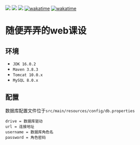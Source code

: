 ![](https://img.shields.io/badge/HTML-5-orange)
![](https://img.shields.io/badge/CSS-3-blue)
![](https://img.shields.io/badge/JavaScript-ES6-yellow)
[![wakatime](https://wakatime.com/badge/github/SaarChaffee/WebFinal.svg)](https://wakatime.com/badge/github/SaarChaffee/WebFinal)
[![wakatime](https://wakatime.com/badge/user/d3dd9c54-d41e-44a3-b2e1-daa40c6bdf14/project/7f8aaccc-8c9a-49b6-b5eb-d74f2e3effeb.svg)](https://wakatime.com/badge/user/d3dd9c54-d41e-44a3-b2e1-daa40c6bdf14/project/7f8aaccc-8c9a-49b6-b5eb-d74f2e3effeb)

<h1>随便弄弄的web课设</h1>

## 环境

- `JDK 16.0.2`
- `Maven 3.8.3`
- `Tomcat 10.0.x`
- `MySQL 8.0.x`

## 配置

数据库配置文件位于`src/main/resources/config/db.properties`

```properties
drive = 数据库驱动
url = 连接地址
username = 数据库角色名
password = 角色密码

```

